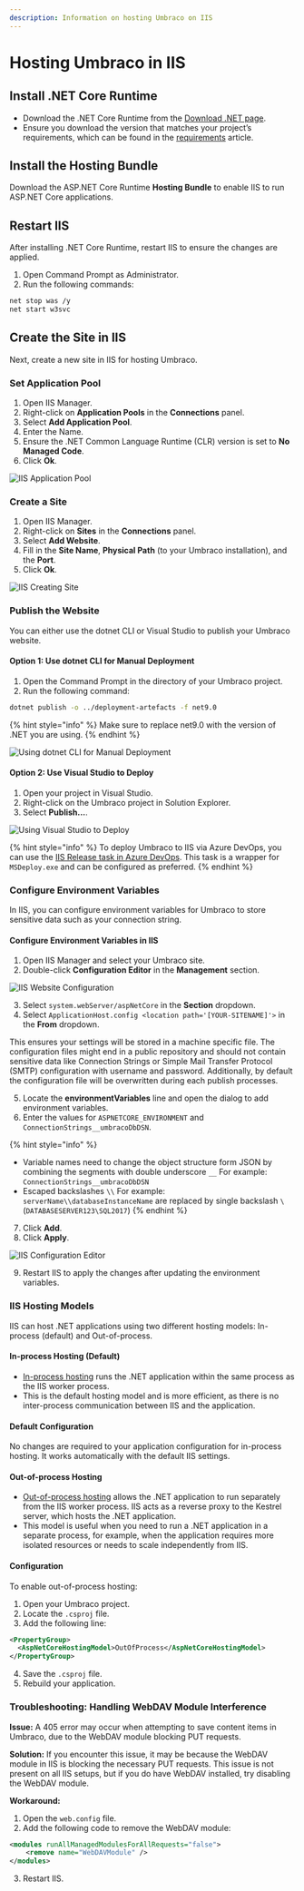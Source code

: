 ```yaml
---
description: Information on hosting Umbraco on IIS
---
```


# Hosting Umbraco in IIS

## Install .NET Core Runtime

* Download the .NET Core Runtime from the [Download .NET page](https://dotnet.microsoft.com/en-us/download/dotnet/).
* Ensure you download the version that matches your project’s requirements, which can be found in the [requirements](../requirements.md) article.

## Install the Hosting Bundle

Download the ASP.NET Core Runtime **Hosting Bundle** to enable IIS to run ASP.NET Core applications.

## Restart IIS

After installing .NET Core Runtime, restart IIS to ensure the changes are applied.

1. Open Command Prompt as Administrator.
2. Run the following commands:

```bash
net stop was /y
net start w3svc
```

## Create the Site in IIS

Next, create a new site in IIS for hosting Umbraco.

### Set Application Pool

1. Open IIS Manager.
2. Right-click on **Application Pools** in the **Connections** panel.
3. Select **Add Application Pool**.
4. Enter the Name.
5. Ensure the .NET Common Language Runtime (CLR) version is set to **No Managed Code**.
6. Click **Ok**.

![IIS Application Pool](images/iis-app-pool-core-v15.png)

### Create a Site

1. Open IIS Manager.
2. Right-click on **Sites** in the **Connections** panel.
3. Select **Add Website**.
4. Fill in the **Site Name**, **Physical Path** (to your Umbraco installation), and the **Port**.
5. Click **Ok**.

![IIS Creating Site](images/create-site-in-iis.png)

### Publish the Website

You can either use the dotnet CLI or Visual Studio to publish your Umbraco website.

#### Option 1: Use dotnet CLI for Manual Deployment

1. Open the Command Prompt in the directory of your Umbraco project.
2. Run the following command:

```bash
dotnet publish -o ../deployment-artefacts -f net9.0
```

{% hint style="info" %}
Make sure to replace net9.0 with the version of .NET you are using.
{% endhint %}

![Using dotnet CLI for Manual Deployment](images/dotnet-cli-command.png)

#### Option 2: Use Visual Studio to Deploy

1. Open your project in Visual Studio.
2. Right-click on the Umbraco project in Solution Explorer.
3. Select **Publish...**.

![Using Visual Studio to Deploy](images/visual-studio-deploy.png)

{% hint style="info" %}
To deploy Umbraco to IIS via Azure DevOps, you can use the [IIS Release task in Azure DevOps](https://learn.microsoft.com/en-us/azure/devops/pipelines/release/deploy-webdeploy-iis-deploygroups). This task is a wrapper for `MSDeploy.exe` and can be configured as preferred.
{% endhint %}

### Configure Environment Variables

In IIS, you can configure environment variables for Umbraco to store sensitive data such as your connection string.

#### Configure Environment Variables in IIS

1. Open IIS Manager and select your Umbraco site.
2. Double-click **Configuration Editor** in the **Management** section.

![IIS Website Configuration](images/iis-core-website-config-v15.png)

3. Select `system.webServer/aspNetCore` in the **Section** dropdown.
4. Select `ApplicationHost.config <location path='[YOUR-SITENAME]'>` in the **From** dropdown.

This ensures your settings will be stored in a machine specific file. The configuration files might end in a public repository and should not contain sensitive data like Connection Strings or Simple Mail Transfer Protocol (SMTP) configuration with username and password. Additionally, by default the configuration file will be overwritten during each publish processes.

5. Locate the **environmentVariables** line and open the dialog to add environment variables.
6. Enter the values for `ASPNETCORE_ENVIRONMENT` and `ConnectionStrings__umbracoDbDSN`.

{% hint style="info" %}
* Variable names need to change the object structure form JSON by combining the segments with double underscore `__` For example: `ConnectionStrings__umbracoDbDSN`
* Escaped backslashes `\\`  For example: `serverName\\databaseInstanceName` are replaced by single backslash `\` (`DATABASESERVER123\SQL2017`)
{% endhint %}

7. Click **Add**.
8. Click **Apply**.

![IIS Configuration Editor](images/iis-environment-variables-v15.png)

9. Restart IIS to apply the changes after updating the environment variables.

### IIS Hosting Models

IIS can host .NET applications using two different hosting models: In-process (default) and Out-of-process.

#### In-process Hosting (Default)

* [In-process hosting](https://docs.microsoft.com/en-us/aspnet/core/host-and-deploy/iis/in-process-hosting) runs the .NET application within the same process as the IIS worker process.
* This is the default hosting model and is more efficient, as there is no inter-process communication between IIS and the application.

#### Default Configuration

No changes are required to your application configuration for in-process hosting. It works automatically with the default IIS settings.

#### Out-of-process Hosting

* [Out-of-process hosting](https://docs.microsoft.com/en-us/aspnet/core/host-and-deploy/iis/out-of-process-hosting) allows the .NET application to run separately from the IIS worker process. IIS acts as a reverse proxy to the Kestrel server, which hosts the .NET application.
* This model is useful when you need to run a .NET application in a separate process, for example, when the application requires more isolated resources or needs to scale independently from IIS.

#### Configuration

To enable out-of-process hosting:

1. Open your Umbraco project.
2. Locate the `.csproj` file.
3. Add the following line:

```xml
<PropertyGroup>
  <AspNetCoreHostingModel>OutOfProcess</AspNetCoreHostingModel>
</PropertyGroup>
```

4. Save the `.csproj` file.
5. Rebuild your application.

### Troubleshooting: Handling WebDAV Module Interference

**Issue:** A 405 error may occur when attempting to save content items in Umbraco, due to the WebDAV module blocking PUT requests.

**Solution:** If you encounter this issue, it may be because the WebDAV module in IIS is blocking the necessary PUT requests. This issue is not present on all IIS setups, but if you do have WebDAV installed, try disabling the WebDAV module.

**Workaround:**

1. Open the `web.config` file.
2. Add the following code to remove the WebDAV module:

```xml
<modules runAllManagedModulesForAllRequests="false">
    <remove name="WebDAVModule" />
</modules>
```

3. Restart IIS.
